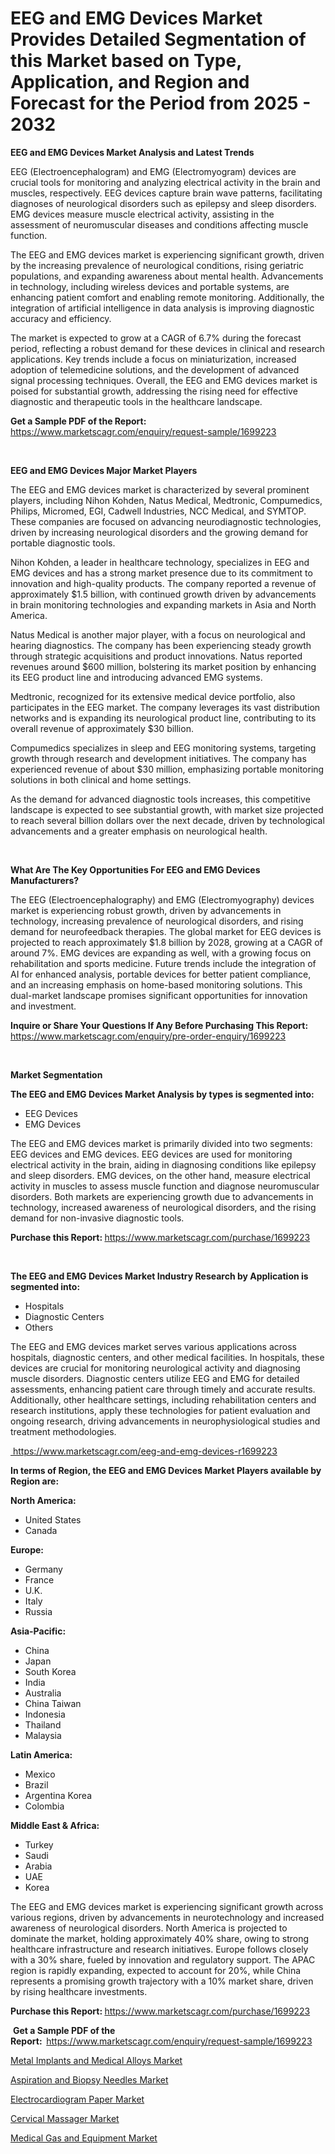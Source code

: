 <p><h1>EEG and EMG Devices Market Provides Detailed Segmentation of this Market based on Type, Application, and Region and Forecast for the Period from 2025 - 2032</h1></p><p><strong>EEG and EMG Devices Market Analysis and Latest Trends</strong></p>
<p><p>EEG (Electroencephalogram) and EMG (Electromyogram) devices are crucial tools for monitoring and analyzing electrical activity in the brain and muscles, respectively. EEG devices capture brain wave patterns, facilitating diagnoses of neurological disorders such as epilepsy and sleep disorders. EMG devices measure muscle electrical activity, assisting in the assessment of neuromuscular diseases and conditions affecting muscle function. </p><p>The EEG and EMG devices market is experiencing significant growth, driven by the increasing prevalence of neurological conditions, rising geriatric populations, and expanding awareness about mental health. Advancements in technology, including wireless devices and portable systems, are enhancing patient comfort and enabling remote monitoring. Additionally, the integration of artificial intelligence in data analysis is improving diagnostic accuracy and efficiency.</p><p>The market is expected to grow at a CAGR of 6.7% during the forecast period, reflecting a robust demand for these devices in clinical and research applications. Key trends include a focus on miniaturization, increased adoption of telemedicine solutions, and the development of advanced signal processing techniques. Overall, the EEG and EMG devices market is poised for substantial growth, addressing the rising need for effective diagnostic and therapeutic tools in the healthcare landscape.</p></p>
<p><strong>Get a Sample PDF of the Report:&nbsp;</strong> <a href="https://www.marketscagr.com/enquiry/request-sample/1699223?utm_campaign=1097&utm_medium=2&utm_source=Github&utm_content=ia&utm_term=03032025&utm_id=eeg-and-emg-devices">https://www.marketscagr.com/enquiry/request-sample/1699223</a></p>
<p>&nbsp;</p>
<p><strong>EEG and EMG Devices Major Market Players</strong></p>
<p><p>The EEG and EMG devices market is characterized by several prominent players, including Nihon Kohden, Natus Medical, Medtronic, Compumedics, Philips, Micromed, EGI, Cadwell Industries, NCC Medical, and SYMTOP. These companies are focused on advancing neurodiagnostic technologies, driven by increasing neurological disorders and the growing demand for portable diagnostic tools.</p><p>Nihon Kohden, a leader in healthcare technology, specializes in EEG and EMG devices and has a strong market presence due to its commitment to innovation and high-quality products. The company reported a revenue of approximately $1.5 billion, with continued growth driven by advancements in brain monitoring technologies and expanding markets in Asia and North America.</p><p>Natus Medical is another major player, with a focus on neurological and hearing diagnostics. The company has been experiencing steady growth through strategic acquisitions and product innovations. Natus reported revenues around $600 million, bolstering its market position by enhancing its EEG product line and introducing advanced EMG systems.</p><p>Medtronic, recognized for its extensive medical device portfolio, also participates in the EEG market. The company leverages its vast distribution networks and is expanding its neurological product line, contributing to its overall revenue of approximately $30 billion. </p><p>Compumedics specializes in sleep and EEG monitoring systems, targeting growth through research and development initiatives. The company has experienced revenue of about $30 million, emphasizing portable monitoring solutions in both clinical and home settings.</p><p>As the demand for advanced diagnostic tools increases, this competitive landscape is expected to see substantial growth, with market size projected to reach several billion dollars over the next decade, driven by technological advancements and a greater emphasis on neurological health.</p></p>
<p>&nbsp;</p>
<p><strong>What Are The Key Opportunities For EEG and EMG Devices Manufacturers?</strong></p>
<p><p>The EEG (Electroencephalography) and EMG (Electromyography) devices market is experiencing robust growth, driven by advancements in technology, increasing prevalence of neurological disorders, and rising demand for neurofeedback therapies. The global market for EEG devices is projected to reach approximately $1.8 billion by 2028, growing at a CAGR of around 7%. EMG devices are expanding as well, with a growing focus on rehabilitation and sports medicine. Future trends include the integration of AI for enhanced analysis, portable devices for better patient compliance, and an increasing emphasis on home-based monitoring solutions. This dual-market landscape promises significant opportunities for innovation and investment.</p></p>
<p><strong>Inquire or Share Your Questions If Any Before Purchasing This Report:</strong> <a href="https://www.marketscagr.com/enquiry/pre-order-enquiry/1699223?utm_campaign=1097&utm_medium=2&utm_source=Github&utm_content=ia&utm_term=03032025&utm_id=eeg-and-emg-devices">https://www.marketscagr.com/enquiry/pre-order-enquiry/1699223</a></p>
<p>&nbsp;</p>
<p><strong>Market Segmentation</strong></p>
<p><strong>The EEG and EMG Devices Market Analysis by types is segmented into:</strong></p>
<p><ul><li>EEG Devices</li><li>EMG Devices</li></ul></p>
<p><p>The EEG and EMG devices market is primarily divided into two segments: EEG devices and EMG devices. EEG devices are used for monitoring electrical activity in the brain, aiding in diagnosing conditions like epilepsy and sleep disorders. EMG devices, on the other hand, measure electrical activity in muscles to assess muscle function and diagnose neuromuscular disorders. Both markets are experiencing growth due to advancements in technology, increased awareness of neurological disorders, and the rising demand for non-invasive diagnostic tools.</p></p>
<p><strong>Purchase this Report:&nbsp;</strong><a href="https://www.marketscagr.com/purchase/1699223?utm_campaign=1097&utm_medium=2&utm_source=Github&utm_content=ia&utm_term=03032025&utm_id=eeg-and-emg-devices">https://www.marketscagr.com/purchase/1699223</a></p>
<p>&nbsp;</p>
<p><strong>The EEG and EMG Devices Market Industry Research by Application is segmented into:</strong></p>
<p><ul><li>Hospitals</li><li>Diagnostic Centers</li><li>Others</li></ul></p>
<p><p>The EEG and EMG devices market serves various applications across hospitals, diagnostic centers, and other medical facilities. In hospitals, these devices are crucial for monitoring neurological activity and diagnosing muscle disorders. Diagnostic centers utilize EEG and EMG for detailed assessments, enhancing patient care through timely and accurate results. Additionally, other healthcare settings, including rehabilitation centers and research institutions, apply these technologies for patient evaluation and ongoing research, driving advancements in neurophysiological studies and treatment methodologies.</p></p>
<p><a href="https://www.marketscagr.com/eeg-and-emg-devices-r1699223?utm_campaign=1097&utm_medium=2&utm_source=Github&utm_content=ia&utm_term=03032025&utm_id=eeg-and-emg-devices">&nbsp;https://www.marketscagr.com/eeg-and-emg-devices-r1699223</a></p>
<p><strong>In terms of Region, the EEG and EMG Devices Market Players available by Region are:</strong></p>
<p>
    <p> <strong> North America: </strong>
        <ul>
            <li>United States</li>
            <li>Canada</li>
        </ul>
        </p> 
    <p> <strong> Europe: </strong>
        <ul>
            <li>Germany</li>
            <li>France</li>
            <li>U.K.</li>
            <li>Italy</li>
            <li>Russia</li>
        </ul>
        </p> 
    <p> <strong> Asia-Pacific: </strong>
        <ul>
            <li>China</li>
            <li>Japan</li>
            <li>South Korea</li>
            <li>India</li>
            <li>Australia</li>
            <li>China Taiwan</li>
            <li>Indonesia</li>
            <li>Thailand</li>
            <li>Malaysia</li>
        </ul>
        </p> 
    <p> <strong> Latin America: </strong>
        <ul>
            <li>Mexico</li>
            <li>Brazil</li>
            <li>Argentina Korea</li>
            <li>Colombia</li>
        </ul>
        </p> 
    <p> <strong> Middle East & Africa: </strong>
        <ul>
            <li>Turkey</li>
            <li>Saudi</li>
            <li>Arabia</li>
            <li>UAE</li>
            <li>Korea</li>
        </ul>
    </p>
    </p>
<p><p>The EEG and EMG devices market is experiencing significant growth across various regions, driven by advancements in neurotechnology and increased awareness of neurological disorders. North America is projected to dominate the market, holding approximately 40% share, owing to strong healthcare infrastructure and research initiatives. Europe follows closely with a 30% share, fueled by innovation and regulatory support. The APAC region is rapidly expanding, expected to account for 20%, while China represents a promising growth trajectory with a 10% market share, driven by rising healthcare investments.</p></p>
<p><strong>Purchase this Report: </strong><a href="https://www.marketscagr.com/purchase/1699223?utm_campaign=1097&utm_medium=2&utm_source=Github&utm_content=ia&utm_term=03032025&utm_id=eeg-and-emg-devices">https://www.marketscagr.com/purchase/1699223</a></p>
<p>&nbsp;<strong>Get a Sample PDF of the Report:&nbsp;&nbsp;</strong><a href="https://www.marketscagr.com/enquiry/request-sample/1699223?utm_campaign=1097&utm_medium=2&utm_source=Github&utm_content=ia&utm_term=03032025&utm_id=eeg-and-emg-devices">https://www.marketscagr.com/enquiry/request-sample/1699223</a></p>
<p><strong></strong></p>
<p><p><a href="https://github.com/viipposahko25/Market-Research-Report-List-1/blob/main/metal-implants-and-medical-alloys-market.md?utm_campaign=1097&utm_medium=2&utm_source=Github&utm_content=ia&utm_term=03032025&utm_id=eeg-and-emg-devices">Metal Implants and Medical Alloys Market</a></p><p><a href="https://github.com/zupankocka/Market-Research-Report-List-1/blob/main/aspiration-and-biopsy-needles-market.md?utm_campaign=1097&utm_medium=2&utm_source=Github&utm_content=ia&utm_term=03032025&utm_id=eeg-and-emg-devices">Aspiration and Biopsy Needles Market</a></p><p><a href="https://github.com/boisetwa16/Market-Research-Report-List-1/blob/main/electrocardiogram-paper-market.md?utm_campaign=1097&utm_medium=2&utm_source=Github&utm_content=ia&utm_term=03032025&utm_id=eeg-and-emg-devices">Electrocardiogram Paper Market</a></p><p><a href="https://github.com/supicweg/Market-Research-Report-List-1/blob/main/cervical-massager-market.md?utm_campaign=1097&utm_medium=2&utm_source=Github&utm_content=ia&utm_term=03032025&utm_id=eeg-and-emg-devices">Cervical Massager Market</a></p><p><a href="https://github.com/salodipura00/Market-Research-Report-List-1/blob/main/medical-gas-and-equipment-market.md?utm_campaign=1097&utm_medium=2&utm_source=Github&utm_content=ia&utm_term=03032025&utm_id=eeg-and-emg-devices">Medical Gas and Equipment Market</a></p></p>